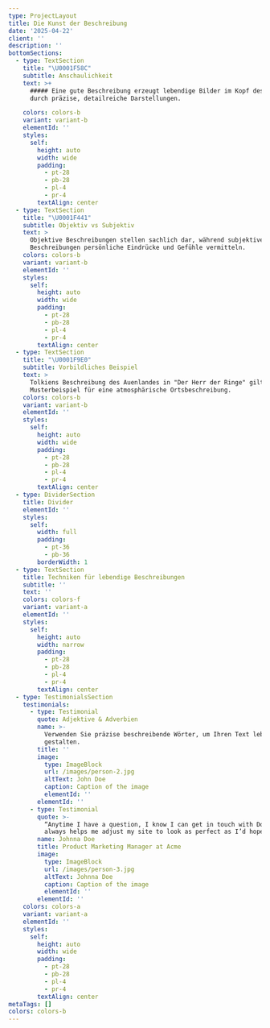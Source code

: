 ```yaml
---
type: ProjectLayout
title: Die Kunst der Beschreibung
date: '2025-04-22'
client: ''
description: ''
bottomSections:
  - type: TextSection
    title: "\U0001F58C️"
    subtitle: Anschaulichkeit
    text: >+
      ##### Eine gute Beschreibung erzeugt lebendige Bilder im Kopf des Lesers
      durch präzise, detailreiche Darstellungen.

    colors: colors-b
    variant: variant-b
    elementId: ''
    styles:
      self:
        height: auto
        width: wide
        padding:
          - pt-28
          - pb-28
          - pl-4
          - pr-4
        textAlign: center
  - type: TextSection
    title: "\U0001F441️"
    subtitle: Objektiv vs Subjektiv
    text: >
      Objektive Beschreibungen stellen sachlich dar, während subjektive
      Beschreibungen persönliche Eindrücke und Gefühle vermitteln.
    colors: colors-b
    variant: variant-b
    elementId: ''
    styles:
      self:
        height: auto
        width: wide
        padding:
          - pt-28
          - pb-28
          - pl-4
          - pr-4
        textAlign: center
  - type: TextSection
    title: "\U0001F9E0"
    subtitle: Vorbildliches Beispiel
    text: >
      Tolkiens Beschreibung des Auenlandes in "Der Herr der Ringe" gilt als
      Musterbeispiel für eine atmosphärische Ortsbeschreibung.
    colors: colors-b
    variant: variant-b
    elementId: ''
    styles:
      self:
        height: auto
        width: wide
        padding:
          - pt-28
          - pb-28
          - pl-4
          - pr-4
        textAlign: center
  - type: DividerSection
    title: Divider
    elementId: ''
    styles:
      self:
        width: full
        padding:
          - pt-36
          - pb-36
        borderWidth: 1
  - type: TextSection
    title: Techniken für lebendige Beschreibungen
    subtitle: ''
    text: ''
    colors: colors-f
    variant: variant-a
    elementId: ''
    styles:
      self:
        height: auto
        width: narrow
        padding:
          - pt-28
          - pb-28
          - pl-4
          - pr-4
        textAlign: center
  - type: TestimonialsSection
    testimonials:
      - type: Testimonial
        quote: Adjektive & Adverbien
        name: >-
          Verwenden Sie präzise beschreibende Wörter, um Ihren Text lebendig zu
          gestalten.
        title: ''
        image:
          type: ImageBlock
          url: /images/person-2.jpg
          altText: John Doe
          caption: Caption of the image
          elementId: ''
        elementId: ''
      - type: Testimonial
        quote: >-
          “Anytime I have a question, I know I can get in touch with Doris. She
          always helps me adjust my site to look as perfect as I’d hoped.”
        name: Johnna Doe
        title: Product Marketing Manager at Acme
        image:
          type: ImageBlock
          url: /images/person-3.jpg
          altText: Johnna Doe
          caption: Caption of the image
          elementId: ''
        elementId: ''
    colors: colors-a
    variant: variant-a
    elementId: ''
    styles:
      self:
        height: auto
        width: wide
        padding:
          - pt-28
          - pb-28
          - pl-4
          - pr-4
        textAlign: center
metaTags: []
colors: colors-b
---
```



